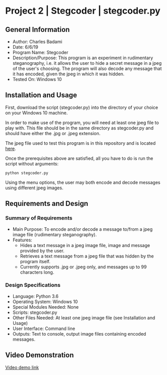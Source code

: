 # Project 2 | Stegcoder | stegcoder.py

## General Information
* Author: Charles Badami
* Date: 6/6/19
* Program Name: Stegcoder
* Description/Purpose: This program is an experiment in rudimentary steganography, i.e. it allows the user to hide a secret message in a jpeg of the user's choosing. The program will also decode any message that it has encoded, given the jpeg in which it was hidden.
* Tested On: Windows 10

## Installation and Usage
First, download the script (stegcoder.py) into the directory of your choice on your Windows 10 machine.

In order to make use of the program, you will need at least one jpeg file to play with. This file should be in the same directory as stegcoder.py and should have either the .jpg or .jpeg extension.

The jpeg file used to test this program is in this repository and is located [here]().

Once the prerequisites above are satisfied, all you have to do is run the script without arguments:
```
python stegcoder.py
```
Using the menu options, the user may both encode and decode messages using different jpeg images.

## Requirements and Design
### Summary of Requirements
* Main Purpose: To encode and/or decode a message to/from a jpeg image file (rudimentary steganography).
* Features:
    * Hides a text message in a jpeg image file, image and message provided by the user.
	* Retrieves a text message from a jpeg file that was hidden by the program itself.
	* Currently supports .jpg or .jpeg only, and messages up to 99 characters long.
	
### Design Specifications
* Language: Python 3.6
* Operating System: Windows 10
* Special Modules Needed: None
* Scripts: stegcoder.py
* Other Files Needed: At least one jpeg image file (see Installation and Usage)
* User Interface: Command line
* Outputs: Text to console, output image files containing encoded messages.

## Video Demonstration

[Video demo link]()
